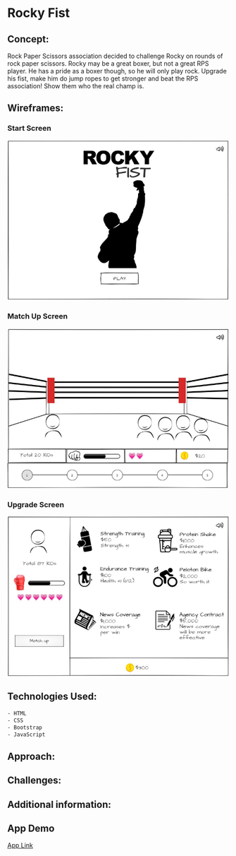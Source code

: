 # Rocky Fist

## Concept:

Rock Paper Scissors association decided to challenge Rocky on rounds of rock paper scissors. Rocky may be a great boxer, but not a great RPS player. He has a pride as a boxer though, so he will only play rock. Upgrade his fist, make him do jump ropes to get stronger and beat the RPS association! Show them who the real champ is.

## Wireframes:

### Start Screen

![Start Screen](img/wireframe1.JPG)

### Match Up Screen

![Match Up Screen](img/wireframe2.JPG)

### Upgrade Screen

![Upgrade Screen](img/wireframe3.JPG)

## Technologies Used:

    - HTML
    - CSS
    - Bootstrap
    - JavaScript

## Approach:

## Challenges:

## Additional information:

## App Demo

[App Link](https://chuckchoiboi.github.io/rocky-fist/)
